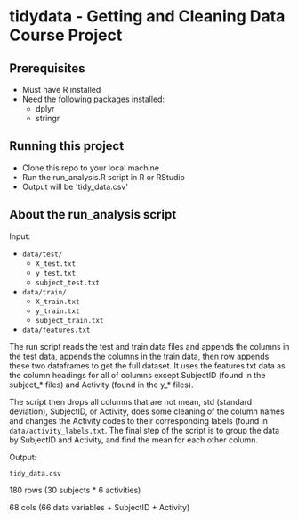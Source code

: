 # tidydata - Getting and Cleaning Data Course Project

## Prerequisites
* Must have R installed
* Need the following packages installed:
  * dplyr
  * stringr

## Running this project
* Clone this repo to your local machine
* Run the run_analysis.R script in R or RStudio
* Output will be 'tidy_data.csv'

## About the run_analysis script
Input:
* ```data/test/```
  * ```X_test.txt```
  * ```y_test.txt```
  * ```subject_test.txt```
* ```data/train/```
  * ```X_train.txt```
  * ```y_train.txt```
  * ```subject_train.txt```
* ```data/features.txt```

The run script reads the test and train data files and appends the columns in
the test data, appends the columns in the train data, then row appends these two 
dataframes to get the full dataset. It uses the features.txt data as the column
headings for all of columns except SubjectID (found in the subject_* files) and
Activity (found in the y_* files).

The script then drops all columns that are not mean, std (standard deviation),
SubjectID, or Activity, does some cleaning of the column names and
changes the Activity codes to their corresponding labels (found in
```data/activity_labels.txt```.  The final step of the script is to group the 
data by SubjectID and Activity, and find the mean for each other column.

Output:

```tidy_data.csv```

180 rows (30 subjects * 6 activities)

68  cols (66 data variables + SubjectID + Activity)
